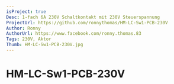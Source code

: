 ```yaml
---
isProject: true
Desc: 1-fach 6A 230V Schaltkontakt mit 230V Steuerspannung
ProjectUrl: https://github.com/ronnythomas/HM-LC-Sw1-PCB-230V
Author: Ronny
AuthorUrl: https://www.facebook.com/ronny.thomas.83
Tags: 230V, Aktor
Thumb: HM-LC-Sw1-PCB-230V.jpg
---
```


# HM-LC-Sw1-PCB-230V
